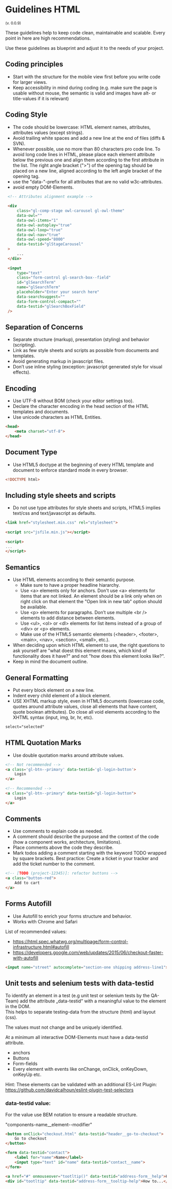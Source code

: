 # Guidelines HTML
<sup>(v. 0.0.9)</sup>

These guidelines help to keep code clean, maintainable and scalable. 
Every point in here are high recommendations. 

Use these guidelines as blueprint and adjust it to the needs of your project.  

## Coding principles
* Start with the structure for the mobile view first before you write code for larger views. 
* Keep accessibility in mind during coding (e.g. make sure the page is usable without mouse, the semantic is valid and images have alt- or title-values if it is relevant)

##  Coding Style
* The code should be lowercase: HTML element names, attributes, attributes values (except strings).
* Avoid trailing white spaces and add a new line at the end of files (diffs & SVN).
* Whenever possible, use no more than 80 characters pro code line. To avoid long code lines in HTML, please place each element attribute below the previous one and align them according to the first attribute in the list. The right angle bracket (">") of the opening tag should be placed on a new line, aligned according to the left angle bracket of the opening tag. 
* use the "data-"-prefix for all attributes that are no valid w3c-attributes.
* avoid empty DOM-Elements.

``` html
 <!-- Attributes alignment example -->
  
 <div
     class="gl-comp-stage owl-carousel gl-owl-theme"
     data-owl=""
     data-owl-items="1"
     data-owl-autoplay="true"
     data-owl-loop="true"
     data-owl-nav="true"
     data-owl-speed="8000"
     data-testid="glStageCarousel"
 >
     ...
 </div>
  
 <input
     type="text"
     class="form-control gl-search-box--field"
     id="glSearchTerm"
     name="glSearchTerm"
     placeholder="Enter your search here"
     data-searchsuggest="" 
     data-form-control-compact="" 
     data-testid="glSearchBoxField"
 />
```

## Separation of Concerns
* Separate structure (markup), presentation (styling) and behavior (scripting).
* Link as few style sheets and scripts as possible from documents and templates.
* Avoid generating markup in javascript files.
* Don’t use inline styling (exception: javascript generated style for visual effects).

## Encoding
* Use UTF-8 without BOM (check your editor settings too).
* Declare the character encoding in the head section of the HTML templates and documents.
* Use unicode characters as HTML Entities.

``` html
<head>
    <meta charset="utf-8">
</head>
```

## Document Type
* Use HTML5 doctype at the beginning of every HTML template and document to enforce standard mode in every browser. 

``` html
<!DOCTYPE html>
```

## Including style sheets and scripts
* Do not use type attributes for style sheets and scripts, HTML5 implies text/css and text/javascript as defaults.

``` html
<link href="stylesheet.min.css" rel="stylesheet">
 
<script src="jsfile.min.js"></script>
 
<script>
...
</script>
``` 

## Semantics

* Use HTML elements according to their semantic purpose.
    * Make sure to have a proper headline hiararchy.
    * Use &lt;a&gt; elements only for anchors. Don't use &lt;a&gt; elements for items that are not linked. An element should be a link only when on right click on that element the "Open link in new tab" option should be available.
    * Use &lt;p&gt; elements for paragraphs. Don’t use multiple &lt;br /&gt; elements to add distance between elements.
    * Use &lt;ul&gt;, &lt;ol&gt; or &lt;dl&gt; elements for list items instead of a group of &lt;div&gt; or &lt;p&gt; elements.
    * Make use of the HTML5 semantic elements (&lt;header&gt;, &lt;footer&gt;, &lt;main&gt;, &lt;nav&gt;, &lt;section&gt;, &lt;small&gt;, etc.).
* When deciding upon which HTML element to use, the right questions to ask yourself are "what doest this element means, which kind of functionality does it have?" and not "how does this element looks like?".
* Keep in mind the document outline.

## General Formatting
* Put every block element on a new line.
* Indent every child element of a block element.
* USE XHTML markup style, even in HTML5 documents (lowercase code, quotes around attribute values, close all elements that have content, quote boolean attributes). Do close all void elements according to the XHTML syntax (input, img, br, hr, etc).

``` html
select="selected"
``` 

## HTML Quotation Marks

* Use double quotation marks around attribute values.

``` html
<!-- Not recommended -->
<a class='gl-btn--primary' data-testid='gl-login-button'>
    Login
</a>
 
<!-- Recommended -->
<a class="gl-btn--primary" data-testid="gl-login-button">
    Login
</a>
``` 

## Comments
* Use comments to explain code as needed.
* A comment should describe the purpose and the context of the code (how a component works, architecture, limitations).
* Place comments above the code they describe.
* Mark todos adding a comment starting with the keyword TODO wrapped by square brackets. Best practice: Create a ticket in your tracker and add the ticket number to the comment.

``` html
<!-- [TODO (project-12345)]: refactor buttons -->
<a class="button-red">
    Add to cart
</a>
```

## Forms Autofill
* Use Autofill to enrich your forms structure and behavior.
* Works with Chrome and Safari

List of recommended values:
* https://html.spec.whatwg.org/multipage/form-control-infrastructure.html#autofill
* https://developers.google.com/web/updates/2015/06/checkout-faster-with-autofill

``` html
<input name="street" autocomplete="section-one shipping address-line1">
```

## Unit tests and selenium tests with data-testid
To identify an element in a test (e.g unit test or selenium tests by the QA-Team) add the attribute „data-testid“ with a meaningful value to the element in the DOM. \
This helps to separate testing-data from the structure (html) and layout (css). 

The values must not change and be uniquely identified. 

At a minimum all interactive DOM-Elements must have a data-testid attribute. 
* anchors
* Buttons
* Form-fields
* Every element with events like onChange, onClick, onKeyDown, onKeyUp etc.  

Hint: These elements can be validated with an additional ES-Lint Plugin: 
https://github.com/davidcalhoun/eslint-plugin-test-selectors


### data-testid value:
For the value use BEM notation to ensure a readable structure. 

"components-name__element--modifier" 

``` html
<button onClick="checkout.html" data-testid="header__go-to-checkout">
    Go to checkout
</button>

<form data-testid="contact">
	<label for="name">Name</label>
	<input type="text" id="name" data-testid="contact__name">
</form>

<a href="#" onmouseover="tootltip()" data-testid="address-form__help">Help</a>
<div id="tootltip" data-testid="address-form__tooltip-help">How to...</div>
```

